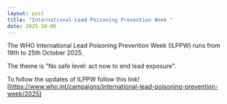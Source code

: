 ```yaml
---
layout: post
title: "International Lead Poisoning Prevention Week "
date: 2025-10-06
---
```

The WHO International Lead Poisoning Prevention Week  (ILPPW) runs from 19th to 25th October 2025. 

The theme is "No safe level: act now to end lead exposure".

To follow the updates of ILPPW follow this link![https://www.who.int/campaigns/international-lead-poisoning-prevention-week/2025]
 
